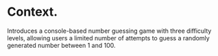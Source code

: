 # Context.
<p>Introduces a console-based number guessing game with three difficulty levels, allowing users a limited number of attempts to guess a randomly generated number between 1 and 100.</p>
